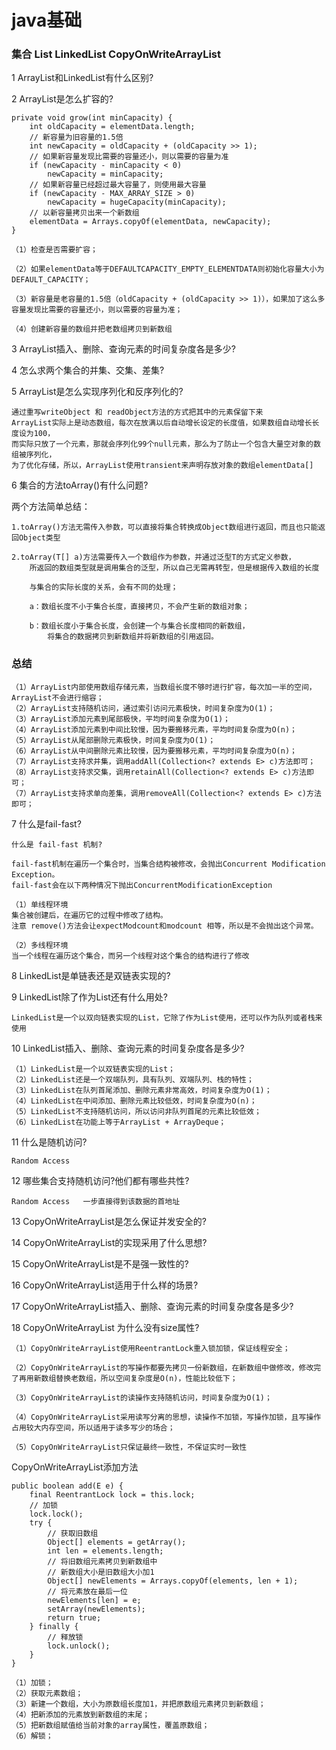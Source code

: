 # java基础
### 集合 List LinkedList CopyOnWriteArrayList


1   ArrayList和LinkedList有什么区别?

2   ArrayList是怎么扩容的?

    private void grow(int minCapacity) {
        int oldCapacity = elementData.length;
        // 新容量为旧容量的1.5倍
        int newCapacity = oldCapacity + (oldCapacity >> 1);
        // 如果新容量发现比需要的容量还小，则以需要的容量为准
        if (newCapacity - minCapacity < 0)
            newCapacity = minCapacity;
        // 如果新容量已经超过最大容量了，则使用最大容量
        if (newCapacity - MAX_ARRAY_SIZE > 0)
            newCapacity = hugeCapacity(minCapacity);
        // 以新容量拷贝出来一个新数组
        elementData = Arrays.copyOf(elementData, newCapacity);
    }

    （1）检查是否需要扩容；
    
    （2）如果elementData等于DEFAULTCAPACITY_EMPTY_ELEMENTDATA则初始化容量大小为DEFAULT_CAPACITY；
    
    （3）新容量是老容量的1.5倍（oldCapacity + (oldCapacity >> 1)），如果加了这么多容量发现比需要的容量还小，则以需要的容量为准；
    
    （4）创建新容量的数组并把老数组拷贝到新数组
 
3   ArrayList插入、删除、查询元素的时间复杂度各是多少?
 
4   怎么求两个集合的并集、交集、差集?
 
5   ArrayList是怎么实现序列化和反序列化的?

    通过重写writeObject 和 readObject方法的方式把其中的元素保留下来
    ArrayList实际上是动态数组，每次在放满以后自动增长设定的长度值，如果数组自动增长长度设为100，
    而实际只放了一个元素，那就会序列化99个null元素，那么为了防止一个包含大量空对象的数组被序列化，
    为了优化存储，所以，ArrayList使用transient来声明存放对象的数组elementData[]

 
6   集合的方法toArray()有什么问题?

两个方法简单总结：

    1.toArray()方法无需传入参数，可以直接将集合转换成Object数组进行返回，而且也只能返回Object类型
    
    2.toArray(T[] a)方法需要传入一个数组作为参数，并通过泛型T的方式定义参数，
        所返回的数组类型就是调用集合的泛型，所以自己无需再转型，但是根据传入数组的长度    
        与集合的实际长度的关系，会有不同的处理；
    
        a：数组长度不小于集合长度，直接拷贝，不会产生新的数组对象；
    
        b：数组长度小于集合长度，会创建一个与集合长度相同的新数组，
            将集合的数据拷贝到新数组并将新数组的引用返回。


### 总结

    （1）ArrayList内部使用数组存储元素，当数组长度不够时进行扩容，每次加一半的空间，ArrayList不会进行缩容；
    （2）ArrayList支持随机访问，通过索引访问元素极快，时间复杂度为O(1)；
    （3）ArrayList添加元素到尾部极快，平均时间复杂度为O(1)；
    （4）ArrayList添加元素到中间比较慢，因为要搬移元素，平均时间复杂度为O(n)；
    （5）ArrayList从尾部删除元素极快，时间复杂度为O(1)；
    （6）ArrayList从中间删除元素比较慢，因为要搬移元素，平均时间复杂度为O(n)；
    （7）ArrayList支持求并集，调用addAll(Collection<? extends E> c)方法即可；
    （8）ArrayList支持求交集，调用retainAll(Collection<? extends E> c)方法即可；
    （7）ArrayList支持求单向差集，调用removeAll(Collection<? extends E> c)方法即可；

7   什么是fail-fast?

    什么是 fail-fast 机制?
    
    fail-fast机制在遍历一个集合时，当集合结构被修改，会抛出Concurrent Modification Exception。
    fail-fast会在以下两种情况下抛出ConcurrentModificationException
    
    （1）单线程环境
    集合被创建后，在遍历它的过程中修改了结构。
    注意 remove()方法会让expectModcount和modcount 相等，所以是不会抛出这个异常。
    
    （2）多线程环境
    当一个线程在遍历这个集合，而另一个线程对这个集合的结构进行了修改
 
8   LinkedList是单链表还是双链表实现的?
 
9   LinkedList除了作为List还有什么用处?

    LinkedList是一个以双向链表实现的List，它除了作为List使用，还可以作为队列或者栈来使用
 
10  LinkedList插入、删除、查询元素的时间复杂度各是多少?

    （1）LinkedList是一个以双链表实现的List；
    （2）LinkedList还是一个双端队列，具有队列、双端队列、栈的特性；
    （3）LinkedList在队列首尾添加、删除元素非常高效，时间复杂度为O(1)；
    （4）LinkedList在中间添加、删除元素比较低效，时间复杂度为O(n)；
    （5）LinkedList不支持随机访问，所以访问非队列首尾的元素比较低效；
    （6）LinkedList在功能上等于ArrayList + ArrayDeque；
 
11  什么是随机访问?

    Random Access
 
12  哪些集合支持随机访问?他们都有哪些共性?

    Random Access   一步直接得到该数据的首地址
 
13  CopyOnWriteArrayList是怎么保证并发安全的?
 
14  CopyOnWriteArrayList的实现采用了什么思想?
 
15  CopyOnWriteArrayList是不是强一致性的?
 
16  CopyOnWriteArrayList适用于什么样的场景?
 
17  CopyOnWriteArrayList插入、删除、查询元素的时间复杂度各是多少?
 
18  CopyOnWriteArrayList 为什么没有size属性?

    （1）CopyOnWriteArrayList使用ReentrantLock重入锁加锁，保证线程安全；
    
    （2）CopyOnWriteArrayList的写操作都要先拷贝一份新数组，在新数组中做修改，修改完了再用新数组替换老数组，所以空间复杂度是O(n)，性能比较低下；
    
    （3）CopyOnWriteArrayList的读操作支持随机访问，时间复杂度为O(1)；
    
    （4）CopyOnWriteArrayList采用读写分离的思想，读操作不加锁，写操作加锁，且写操作占用较大内存空间，所以适用于读多写少的场合；
    
    （5）CopyOnWriteArrayList只保证最终一致性，不保证实时一致性

CopyOnWriteArrayList添加方法


    public boolean add(E e) {
        final ReentrantLock lock = this.lock;
        // 加锁
        lock.lock();
        try {
            // 获取旧数组
            Object[] elements = getArray();
            int len = elements.length;
            // 将旧数组元素拷贝到新数组中
            // 新数组大小是旧数组大小加1
            Object[] newElements = Arrays.copyOf(elements, len + 1);
            // 将元素放在最后一位
            newElements[len] = e;
            setArray(newElements);
            return true;
        } finally {
            // 释放锁
            lock.unlock();
        }
    }

    （1）加锁；
    （2）获取元素数组；
    （3）新建一个数组，大小为原数组长度加1，并把原数组元素拷贝到新数组；
    （4）把新添加的元素放到新数组的末尾；
    （5）把新数组赋值给当前对象的array属性，覆盖原数组；
    （6）解锁；

